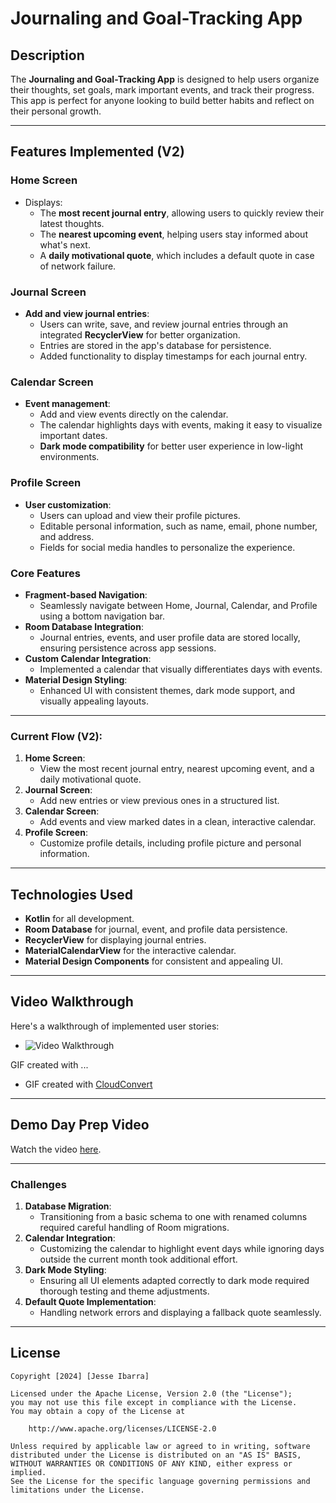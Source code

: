 # Journaling and Goal-Tracking App

## Description
The **Journaling and Goal-Tracking App** is designed to help users organize their thoughts, set goals, mark important events, and track their progress. This app is perfect for anyone looking to build better habits and reflect on their personal growth.

---

## Features Implemented (V2)

### Home Screen
- Displays:
    - The **most recent journal entry**, allowing users to quickly review their latest thoughts.
    - The **nearest upcoming event**, helping users stay informed about what's next.
    - A **daily motivational quote**, which includes a default quote in case of network failure.

### Journal Screen
- **Add and view journal entries**:
    - Users can write, save, and review journal entries through an integrated **RecyclerView** for better organization.
    - Entries are stored in the app's database for persistence.
    - Added functionality to display timestamps for each journal entry.

### Calendar Screen
- **Event management**:
    - Add and view events directly on the calendar.
    - The calendar highlights days with events, making it easy to visualize important dates.
    - **Dark mode compatibility** for better user experience in low-light environments.

### Profile Screen
- **User customization**:
    - Users can upload and view their profile pictures.
    - Editable personal information, such as name, email, phone number, and address.
    - Fields for social media handles to personalize the experience.

### Core Features
- **Fragment-based Navigation**:
    - Seamlessly navigate between Home, Journal, Calendar, and Profile using a bottom navigation bar.
- **Room Database Integration**:
    - Journal entries, events, and user profile data are stored locally, ensuring persistence across app sessions.
- **Custom Calendar Integration**:
    - Implemented a calendar that visually differentiates days with events.
- **Material Design Styling**:
    - Enhanced UI with consistent themes, dark mode support, and visually appealing layouts.

---


### Current Flow (V2):
1. **Home Screen**:
    - View the most recent journal entry, nearest upcoming event, and a daily motivational quote.
2. **Journal Screen**:
    - Add new entries or view previous ones in a structured list.
3. **Calendar Screen**:
    - Add events and view marked dates in a clean, interactive calendar.
4. **Profile Screen**:
    - Customize profile details, including profile picture and personal information.

---

## Technologies Used
- **Kotlin** for all development.
- **Room Database** for journal, event, and profile data persistence.
- **RecyclerView** for displaying journal entries.
- **MaterialCalendarView** for the interactive calendar.
- **Material Design Components** for consistent and appealing UI.

---

## Video Walkthrough

Here's a walkthrough of implemented user stories:
- <img src='assets/Walkthrough2.gif' title='Video Walkthrough' width='' alt='Video Walkthrough' />

GIF created with ...
- GIF created with [CloudConvert](https://cloudconvert.com/)

---

## Demo Day Prep Video
Watch the video [here](https://www.youtube.com/watch?v=cUQEwoLuQPU).

---
### Challenges
1. **Database Migration**:
    - Transitioning from a basic schema to one with renamed columns required careful handling of Room migrations.
2. **Calendar Integration**:
    - Customizing the calendar to highlight event days while ignoring days outside the current month took additional effort.
3. **Dark Mode Styling**:
    - Ensuring all UI elements adapted correctly to dark mode required thorough testing and theme adjustments.
4. **Default Quote Implementation**:
    - Handling network errors and displaying a fallback quote seamlessly.

---

## License

    Copyright [2024] [Jesse Ibarra]

    Licensed under the Apache License, Version 2.0 (the "License");
    you may not use this file except in compliance with the License.
    You may obtain a copy of the License at

        http://www.apache.org/licenses/LICENSE-2.0

    Unless required by applicable law or agreed to in writing, software
    distributed under the License is distributed on an "AS IS" BASIS,
    WITHOUT WARRANTIES OR CONDITIONS OF ANY KIND, either express or implied.
    See the License for the specific language governing permissions and
    limitations under the License.
